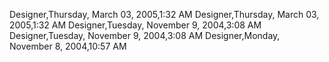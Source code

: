 ﻿Designer,Thursday, March 03, 2005,1:32 AMDesigner,Thursday, March 03, 2005,1:32 AMDesigner,Tuesday, November 9, 2004,3:08 AMDesigner,Tuesday, November 9, 2004,3:08 AMDesigner,Monday, November 8, 2004,10:57 AM